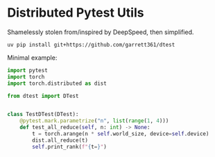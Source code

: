 # Distributed Pytest Utils

Shamelessly stolen from/inspired by DeepSpeed, then simplified.

```
uv pip install git+https://github.com/garrett361/dtest
```

Minimal example:

```python
import pytest
import torch
import torch.distributed as dist

from dtest import DTest


class TestDTest(DTest):
    @pytest.mark.parametrize("n", list(range(1, 4)))
    def test_all_reduce(self, n: int) -> None:
        t = torch.arange(n * self.world_size, device=self.device)
        dist.all_reduce(t)
        self.print_rank(f"{t=}")
```

